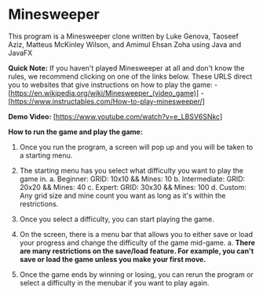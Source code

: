 # Minesweeper

This program is a Minesweeper clone written by Luke Genova, Taoseef Aziz, Matteus McKinley Wilson, and Amimul Ehsan Zoha using Java and JavaFX

**Quick Note:**
If you haven't played Minesweeper at all and don't know the rules, we recommend clicking on one of the links below. These URLS direct you to websites that give instructions on how to play the game: 
   	- [https://en.wikipedia.org/wiki/Minesweeper_(video_game)]
    - [https://www.instructables.com/How-to-play-minesweeper/]

**Demo Video:** [https://www.youtube.com/watch?v=e_LBSV6SNkc]
  
**How to run the game and play the game:**

1. Once you run the program, a screen will pop up and you will be taken to a starting menu.

2. The starting menu has you select what difficulty you want to play the game in.
   a. Beginner: GRID: 10x10 && Mines: 10
   b. Intermediate: GRID: 20x20 && Mines: 40
   c. Expert: GRID: 30x30 && Mines: 100
   d. Custom: Any grid size and mine count you want as long as it's within the restrictions.

4. Once you select a difficulty, you can start playing the game.
   
5. On the screen, there is a menu bar that allows you to either save or load your progress and change the difficulty of the game mid-game. 
  a. **There are many restrictions on the save/load feature. For example, you can't save or load the game unless you make your first move.** 

6. Once the game ends by winning or losing, you can rerun the program or select a difficulty in the menubar if you want to play again.

